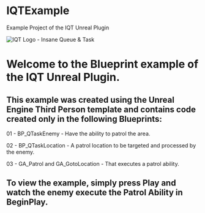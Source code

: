 # IQTExample
Example Project of the IQT Unreal Plugin

![IQT Logo - Insane Queue & Task](http://insaneframework.com/wp-content/uploads/2025/08/Ex01.png)

# Welcome to the Blueprint example of the IQT Unreal Plugin.

## This example was created using the Unreal Engine Third Person template and contains code created only in the following Blueprints:

01 - BP_QTaskEnemy - Have the ability to patrol the area.

02 - BP_QTaskLocation - A patrol location to be targeted and processed by the enemy.

03 - GA_Patrol and GA_GotoLocation - That executes a patrol ability.

## To view the example, simply press Play and watch the enemy execute the Patrol Ability in BeginPlay.
